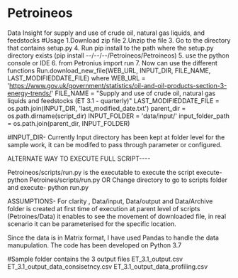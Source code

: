# Petroineos
Data Insight for supply and use of crude oil, natural gas liquids, and feedstocks
#Usage
1.Download zip file
2.Unzip the file
3. Go to the directory that contains setup.py 
4. Run pip install to the path where the setup.py directory exists (pip install --/--/--/Petroineos/Petroineos)
5. use the python console or IDE 
6. from Petronius import run
7. Now can use the different functions
 Run.download_new_file(WEB_URL, INPUT_DIR, FILE_NAME, LAST_MODIFIEDDATE_FILE)
 where
 WEB_URL = 'https://www.gov.uk/government/statistics/oil-and-oil-products-section-3-energy-trends/'
FILE_NAME = "Supply and use of crude oil, natural gas liquids and feedstocks (ET 3.1 - quarterly)"
LAST_MODIFIEDDATE_FILE = os.path.join(INPUT_DIR, 'last_modified_date.txt')
parent_dir = os.path.dirname(script_dir)
INPUT_FOLDER = 'data/input/'
input_folder_path = os.path.join(parent_dir, INPUT_FOLDER)

#INPUT_DIR- Currently Input directory has been kept at folder level for the sample work, it can be modifed to pass through parameter or configured.

ALTERNATE WAY TO EXECUTE FULL SCRIPT----

Petroineos/scripts/run.py is the executable
to execute the script 
    execute- python Petroines/scripts/run.py
OR 
Change directory to go to scripts folder and
    execute- python run.py


ASSUMPTIONS-
For clarity , Data/input, Data/output and Data/Archive folder is created at first time of execution at parent level of scripts (Petroines/Data)
it enables to see the movement of downloaded file, in real scenario it can be parameterised for the specific location.

Since the data is in Matrix format, I have used Pandas to handle the data manupulation.
The code has been developed on Python 3.7

#Sample folder contains the 3 output files
ET_3.1_output.csv
ET_3.1_output_data_consisetncy.csv
ET_3.1_output_data_profiling.csv

